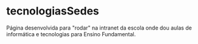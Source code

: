 # tecnologiasSedes
 Página desenvolvida para "rodar" na intranet da escola onde dou aulas de informática e tecnologias para Ensino Fundamental.
